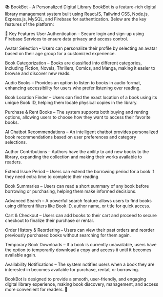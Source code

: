 📚 BookBot - A Personalized Digital Library
BookBot is a feature-rich digital library management system built using ReactJS, Tailwind CSS, Node.js, Express.js, MySQL, and Firebase for authentication. Below are the key features of the platform:

🔹 Key Features
User Authentication – Secure login and sign-up using Firebase Services to ensure data privacy and access control.

Avatar Selection – Users can personalize their profile by selecting an avatar based on their age group for a customized experience.

Book Categorization – Books are classified into different categories, including Fiction, Novels, Thrillers, Comics, and Manga, making it easier to browse and discover new reads.

Audio Books – Provides an option to listen to books in audio format, enhancing accessibility for users who prefer listening over reading.

Book Location Finder – Users can find the exact location of a book using its unique Book ID, helping them locate physical copies in the library.

Purchase & Rent Books – The system supports both buying and renting options, allowing users to choose how they want to access their favorite books.

AI Chatbot Recommendations – An intelligent chatbot provides personalized book recommendations based on user preferences and category selections.

Author Contributions – Authors have the ability to add new books to the library, expanding the collection and making their works available to readers.

Extend Issue Period – Users can extend the borrowing period for a book if they need extra time to complete their reading.

Book Summaries – Users can read a short summary of any book before borrowing or purchasing, helping them make informed decisions.

Advanced Search – A powerful search feature allows users to find books using different filters like Book ID, author name, or title for quick access.

Cart & Checkout – Users can add books to their cart and proceed to secure checkout to finalize their purchase or rental.

Order History & Reordering – Users can view their past orders and reorder previously purchased books without searching for them again.

Temporary Book Downloads – If a book is currently unavailable, users have the option to temporarily download a copy and access it until it becomes available again.

Availability Notifications – The system notifies users when a book they are interested in becomes available for purchase, rental, or borrowing.

BookBot is designed to provide a smooth, user-friendly, and engaging digital library experience, making book discovery, management, and access more convenient for readers. 🚀
